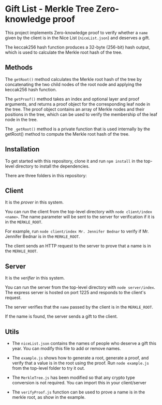 # Gift List - Merkle Tree Zero-knowledge proof

This project implements Zero-knowledge proof to verify whether a `name` given by the client is in the Nice List (`niceList.json`) and deserves a gift.

The keccak256 hash function produces a 32-byte (256-bit) hash output, which is used to calculate the Merkle root hash of the tree.

## Methods

The `getRoot()` method calculates the Merkle root hash of the tree by concatenating the two child nodes of the root node and applying the keccak256 hash function.

The `getProof()` method takes an index and optional layer and proof arguments, and returns a proof object for the corresponding leaf node in the tree. The proof object contains an array of Merkle nodes and their positions in the tree, which can be used to verify the membership of the leaf node in the tree.

The `_getRoot()` method is a private function that is used internally by the getRoot() method to compute the Merkle root hash of the tree.

## Installation

To get started with this repository, clone it and run `npm install` in the top-level directory to install the dependencies.

There are three folders in this repository:

## Client

It is the _prover_ in this system.

You can run the client from the top-level directory with `node client/index <name>`.
The name parameter will be sent to the server for verification if it is in the `MERKLE_ROOT`.

For example, run `node client/index Mr. Jennifer Bednar` to verify if Mr. Jennifer Bednar is in the `MERKLE_ROOT`.

The client sends an HTTP request to the server to prove that a name is in the `MERKLE_ROOT`.

## Server

It is the _verifier_ in this system.

You can run the server from the top-level directory with `node server/index`. The express server is hosted on port 1225 and responds to the client's request.

The server verifies that the `name` passed by the client is in the `MERKLE_ROOT`.

If the name is found, the server sends a gift to the client.

## Utils

- The `niceList.json` contains the names of people who deserve a gift this year. You can modify this file to add or remove names.

- The `example.js` shows how to generate a root, generate a proof, and verify that a value is in the root using the proof. Run `node example.js` from the top-level folder to try it out.

- The `MerkleTree.js` has been modified so that any crypto type conversion is not required. You can import this in your client/server

- The `verifyProof.js` function can be used to prove a name is in the merkle root, as show in the example.

